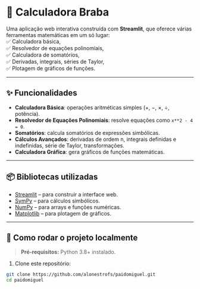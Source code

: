 # 🧮 Calculadora Braba

Uma aplicação web interativa construída com **Streamlit**, que oferece várias ferramentas matemáticas em um só lugar:  
✅ Calculadora básica,  
✅ Resolvedor de equações polinomiais,  
✅ Calculadora de somatórios,  
✅ Derivadas, integrais, séries de Taylor,  
✅ Plotagem de gráficos de funções.

---

## ✨ Funcionalidades

- **Calculadora Básica**: operações aritméticas simples (+, −, ×, ÷, potência).
- **Resolvedor de Equações Polinomiais**: resolve equações como `x**2 - 4 = 0`.
- **Somatórios**: calcula somatórios de expressões simbólicas.
- **Cálculos Avançados**: derivadas de ordem n, integrais definidas e indefinidas, série de Taylor, transformações.
- **Calculadora Gráfica**: gera gráficos de funções matemáticas.

---

## 📦 Bibliotecas utilizadas

- [Streamlit](https://streamlit.io/) – para construir a interface web.
- [SymPy](https://www.sympy.org/) – para cálculos simbólicos.
- [NumPy](https://numpy.org/) – para arrays e funções numéricas.
- [Matplotlib](https://matplotlib.org/) – para plotagem de gráficos.

---

## 🚀 Como rodar o projeto localmente

> **Pré-requisitos:** Python 3.8+ instalado.

1. Clone este repositório:

```bash
git clone https://github.com/alonestrofs/paidomiguel.git
cd paidomiguel

